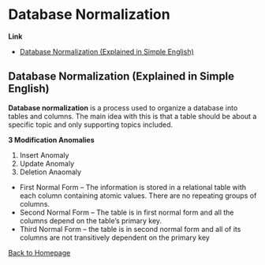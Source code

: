 # Database Normalization

**Link**

- [Database Normalization (Explained in Simple English)](https://www.essentialsql.com/get-ready-to-learn-sql-database-normalization-explained-in-simple-english/)

## Database Normalization (Explained in Simple English)

**Database normalization** is a process used to organize a database into tables and columns. The main idea with this is that a table should be about a specific topic and only supporting topics included.


**3 Modification Anomalies**

1. Insert Anomaly
2. Update Anomaly
3. Deletion Anaomaly


- First Normal Form – The information is stored in a relational table with each column containing atomic values. There are no repeating groups of columns.
- Second Normal Form – The table is in first normal form and all the columns depend on the table’s primary key.
- Third Normal Form – the table is in second normal form and all of its columns are not transitively dependent on the primary key




[Back to Homepage](https://ashcaz.github.io/reading-notes)